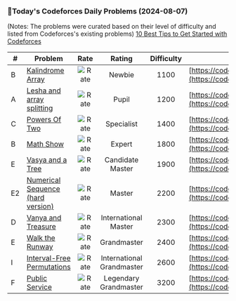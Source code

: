 ### 🌟Today's Codeforces Daily Problems (2024-08-07)
(Notes: The problems were curated based on their level of difficulty and listed from Codeforces's existing problems)
[10 Best Tips to Get Started with Codeforces](https://github.com/ika9810/Codeforces-Daily-Problems/blob/main/10%20Best%20Tips%20to%20Get%20Started%20with%20Codeforces.md)

| # | Problem | Rate| Rating | Difficulty | Contest |
|---| ----- | :--------: | :----------: | :----------: | ---------- |
|B|[Kalindrome Array](https://codeforces.com/contest/1610/problem/B)|![Rate](https://img.shields.io/badge/Newbie-1100-lightgrey)|Newbie|1100|[https://codeforces.com/contest/1610](https://codeforces.com/contest/1610)|
|A|[Lesha and array splitting](https://codeforces.com/contest/754/problem/A)|![Rate](https://img.shields.io/badge/Pupil-1200-brightgreen)|Pupil|1200|[https://codeforces.com/contest/754](https://codeforces.com/contest/754)|
|C|[Powers Of Two](https://codeforces.com/contest/1095/problem/C)|![Rate](https://img.shields.io/badge/Specialist-1400-9cf)|Specialist|1400|[https://codeforces.com/contest/1095](https://codeforces.com/contest/1095)|
|B|[Math Show](https://codeforces.com/contest/846/problem/B)|![Rate](https://img.shields.io/badge/Expert-1800-blue)|Expert|1800|[https://codeforces.com/contest/846](https://codeforces.com/contest/846)|
|E|[Vasya and a Tree](https://codeforces.com/contest/1076/problem/E)|![Rate](https://img.shields.io/badge/Candidate%20Master-1900-blueviolet)|Candidate Master|1900|[https://codeforces.com/contest/1076](https://codeforces.com/contest/1076)|
|E2|[Numerical Sequence (hard version)](https://codeforces.com/contest/1216/problem/E2)|![Rate](https://img.shields.io/badge/Master-2200-orange)|Master|2200|[https://codeforces.com/contest/1216](https://codeforces.com/contest/1216)|
|D|[Vanya and Treasure](https://codeforces.com/contest/677/problem/D)|![Rate](https://img.shields.io/badge/International%20Master-2300-orange)|International Master|2300|[https://codeforces.com/contest/677](https://codeforces.com/contest/677)|
|E|[Walk the Runway](https://codeforces.com/contest/1826/problem/E)|![Rate](https://img.shields.io/badge/Grandmaster-2400-red)|Grandmaster|2400|[https://codeforces.com/contest/1826](https://codeforces.com/contest/1826)|
|I|[Interval-Free Permutations](https://codeforces.com/contest/1089/problem/I)|![Rate](https://img.shields.io/badge/International%20Grandmaster-2600-red)|International Grandmaster|2600|[https://codeforces.com/contest/1089](https://codeforces.com/contest/1089)|
|F|[Public Service](https://codeforces.com/contest/923/problem/F)|![Rate](https://img.shields.io/badge/Legendary%20Grandmaster-3200-red)|Legendary Grandmaster|3200|[https://codeforces.com/contest/923](https://codeforces.com/contest/923)|
